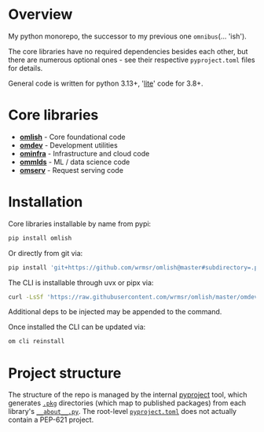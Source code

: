 # Overview

My python monorepo, the successor to my previous one `omnibus`(... 'ish').

The core libraries have no required dependencies besides each other, but there are numerous optional ones - see their
respective `pyproject.toml` files for details.

General code is written for python 3.13+, '[lite](https://github.com/wrmsr/omlish/blob/master/omlish#lite-code)' code
for 3.8+.

# Core libraries

- **[omlish](https://github.com/wrmsr/omlish/blob/master/omlish#readme)** - Core foundational code
- **[omdev](https://github.com/wrmsr/omlish/blob/master/omdev#readme)** - Development utilities
- **[ominfra](https://github.com/wrmsr/omlish/blob/master/ominfra)** - Infrastructure and cloud code
- **[ommlds](https://github.com/wrmsr/omlish/ommlds)** - ML / data science code
- **[omserv](https://github.com/wrmsr/omlish/omserv)** - Request serving code

# Installation

Core libraries installable by name from pypi:

```bash
pip install omlish
```

Or directly from git via:

```bash
pip install 'git+https://github.com/wrmsr/omlish@master#subdirectory=.pkg/<pkg>'
```

The CLI is installable through uvx or pipx via:

```bash
curl -LsSf 'https://raw.githubusercontent.com/wrmsr/omlish/master/omdev/cli/install.py' | python3 -
```

Additional deps to be injected may be appended to the command.

Once installed the CLI can be updated via:

```bash
om cli reinstall
```

# Project structure

The structure of the repo is managed by the internal
[pyproject](https://github.com/wrmsr/omlish/blob/master/omdev/pyproject) tool, which generates
[`.pkg`](https://github.com/wrmsr/omlish/blob/master/.pkg) directories (which map to published packages) from each
library's [`__about__.py`](https://github.com/wrmsr/omlish/blob/master/omlish/__about__.py). The root-level
[`pyproject.toml`](https://github.com/wrmsr/omlish/blob/master/pyproject.toml) does not actually contain a PEP-621
project.
